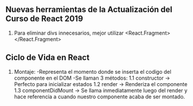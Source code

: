## Nuevas herramientas de la Actualización del Curso de React 2019

1. Para eliminar divs innecesarios, mejor utilizar <React.Fragment> </React.Fragment>

## Ciclo de Vida en React
  1. Montaje:
      -Representa el momento donde se inserta el codigo del componente en el DOM
      -Se llaman 3 métodos:
        1.1 constructor -> Perfecto para inicializar estados
        1.2 render -> Renderiza el componente
        1.3 componentDidMount -> Se llama inmediatamente luego del render y hace referencia a cuando
                                 nuestro componente acaba de ser montado.
